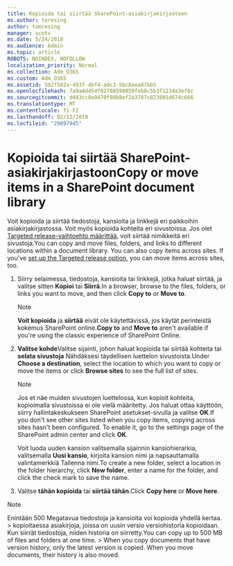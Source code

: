 ```yaml
---
title: Kopioida tai siirtää SharePoint-asiakirjakirjastoon
ms.author: toresing
author: tomresing
manager: scotv
ms.date: 5/24/2018
ms.audience: Admin
ms.topic: article
ROBOTS: NOINDEX, NOFOLLOW
localization_priority: Normal
ms.collection: Adm_O365
ms.custom: Adm_O365
ms.assetid: 592f502a-493f-4bf4-adc3-5bc8aea87bb5
ms.openlocfilehash: 7a9a4d454f82788598059feb8c5b3f1234a3ef6c
ms.sourcegitcommit: dd43cc0a9470f98b8ef2a3787c823801d674c666
ms.translationtype: MT
ms.contentlocale: fi-FI
ms.lasthandoff: 02/12/2019
ms.locfileid: "29897945"
---
```

# <a name="copy-or-move-items-in-a-sharepoint-document-library"></a><span data-ttu-id="fe455-102">Kopioida tai siirtää SharePoint-asiakirjakirjastoon</span><span class="sxs-lookup"><span data-stu-id="fe455-102">Copy or move items in a SharePoint document library</span></span>

<span data-ttu-id="fe455-p101">Voit kopioida ja siirtää tiedostoja, kansioita ja linkkejä eri paikkoihin asiakirjakirjastossa. Voit myös kopioida kohteita eri sivustoissa. Jos olet [Targeted release-vaihtoehto määrittää](https://go.microsoft.com/fwlink/?linkid=622980), voit siirtää nimikkeitä eri sivustoja.</span><span class="sxs-lookup"><span data-stu-id="fe455-p101">You can copy and move files, folders, and links to different locations within a document library. You can also copy items across sites. If you've [set up the Targeted release option](https://go.microsoft.com/fwlink/?linkid=622980), you can move items across sites, too.</span></span>
  
1. <span data-ttu-id="fe455-106">Siirry selaimessa, tiedostoja, kansioita tai linkkejä, jotka haluat siirtää, ja valitse sitten **Kopioi** tai **Siirrä**.</span><span class="sxs-lookup"><span data-stu-id="fe455-106">In a browser, browse to the files, folders, or links you want to move, and then click **Copy to** or **Move to**.</span></span>
    
    > [!NOTE]
    > <span data-ttu-id="fe455-107">**Voit kopioida** ja **siirtää** eivät ole käytettävissä, jos käytät perinteistä kokemus SharePoint online.</span><span class="sxs-lookup"><span data-stu-id="fe455-107">**Copy to** and **Move to** aren't available if you're using the classic experience of SharePoint Online.</span></span> 
  
2. <span data-ttu-id="fe455-108">**Valitse kohde**Valitse sijainti, johon haluat kopioida tai siirtää kohteita tai **selata sivustoja** Nähdäksesi täydellisen luettelon sivustoista.</span><span class="sxs-lookup"><span data-stu-id="fe455-108">Under **Choose a destination**, select the location to which you want to copy or move the items or click **Browse sites** to see the full list of sites.</span></span> 
    
    > [!NOTE]
    > <span data-ttu-id="fe455-p102">Jos et näe muiden sivustojen luettelossa, kun kopioit kohteita, kopioimalla sivustoissa ei ole vielä määritetty. Jos haluat ottaa käyttöön, siirry hallintakeskukseen SharePoint asetukset-sivulla ja valitse **OK**.</span><span class="sxs-lookup"><span data-stu-id="fe455-p102">If you don't see other sites listed when you copy items, copying across sites hasn't been configured. To enable it, go to the settings page of the SharePoint admin center and click **OK**.</span></span> 
  
    <span data-ttu-id="fe455-111">Voit luoda uuden kansion valitsemalla sijainnin kansiohierarkia, valitsemalla **Uusi kansio**, kirjoita kansion nimi ja napsauttamalla valintamerkkiä Tallenna nimi.</span><span class="sxs-lookup"><span data-stu-id="fe455-111">To create a new folder, select a location in the folder hierarchy, click **New folder**, enter a name for the folder, and click the check mark to save the name.</span></span>
    
3. <span data-ttu-id="fe455-112">Valitse **tähän kopioida** tai **siirtää tähän**.</span><span class="sxs-lookup"><span data-stu-id="fe455-112">Click **Copy here** or **Move here**.</span></span>
    
> [!NOTE]
>  <span data-ttu-id="fe455-p103">Enintään 500 Megatavua tiedostoja ja kansioita voi kopioida yhdellä kertaa. > kopioitaessa asiakirjoja, joissa on uusin versio versiohistoria kopioidaan. Kun siirrät tiedostoja, niiden historia on siirretty.</span><span class="sxs-lookup"><span data-stu-id="fe455-p103">You can copy up to 500 MB of files and folders at one time. >  When you copy documents that have version history, only the latest version is copied. When you move documents, their history is also moved.</span></span> 
  

